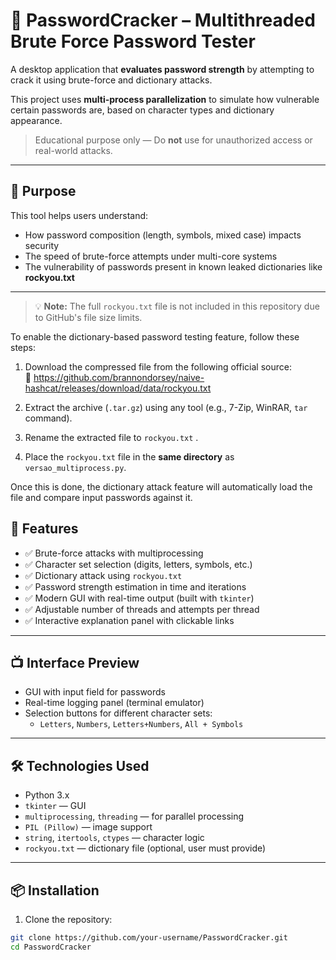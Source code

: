 # 🔐 PasswordCracker – Multithreaded Brute Force Password Tester

A desktop application that **evaluates password strength** by attempting to crack it using brute-force and dictionary attacks.

This project uses **multi-process parallelization** to simulate how vulnerable certain passwords are, based on character types and dictionary appearance.

> Educational purpose only — Do **not** use for unauthorized access or real-world attacks.

---

## 🎯 Purpose

This tool helps users understand:

- How password composition (length, symbols, mixed case) impacts security
- The speed of brute-force attempts under multi-core systems
- The vulnerability of passwords present in known leaked dictionaries like **rockyou.txt**

---
> 💡 **Note:** The full `rockyou.txt` file is not included in this repository due to GitHub's file size limits.

To enable the dictionary-based password testing feature, follow these steps:

1. Download the compressed file from the following official source:  
   🔗 https://github.com/brannondorsey/naive-hashcat/releases/download/data/rockyou.txt

2. Extract the archive (`.tar.gz`) using any tool (e.g., 7-Zip, WinRAR, `tar` command).

3. Rename the extracted file to `rockyou.txt` .

4. Place the `rockyou.txt` file in the **same directory** as `versao_multiprocess.py`.

Once this is done, the dictionary attack feature will automatically load the file and compare input passwords against it.



## 🧠 Features

- ✅ Brute-force attacks with multiprocessing
- ✅ Character set selection (digits, letters, symbols, etc.)
- ✅ Dictionary attack using `rockyou.txt`
- ✅ Password strength estimation in time and iterations
- ✅ Modern GUI with real-time output (built with `tkinter`)
- ✅ Adjustable number of threads and attempts per thread
- ✅ Interactive explanation panel with clickable links

---

## 📺 Interface Preview

- GUI with input field for passwords
- Real-time logging panel (terminal emulator)
- Selection buttons for different character sets:
  - `Letters`, `Numbers`, `Letters+Numbers`, `All + Symbols`

---

## 🛠️ Technologies Used

- Python 3.x
- `tkinter` — GUI
- `multiprocessing`, `threading` — for parallel processing
- `PIL (Pillow)` — image support
- `string`, `itertools`, `ctypes` — character logic
- `rockyou.txt` — dictionary file (optional, user must provide)

---

## 📦 Installation

1. Clone the repository:

```bash
git clone https://github.com/your-username/PasswordCracker.git
cd PasswordCracker

